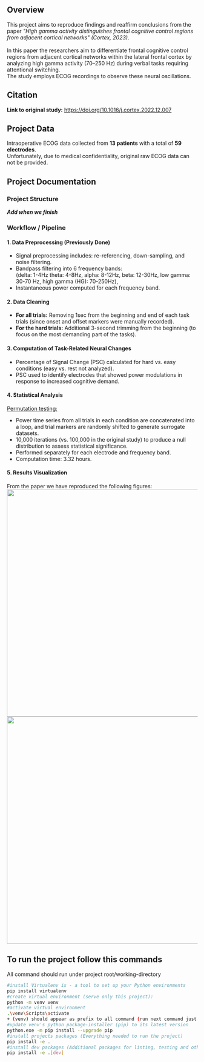 ## Overview
This project aims to reproduce findings and reaffirm conclusions from the paper *"High gamma activity distinguishes frontal cognitive control regions from adjacent cortical networks" (Cortex, 2023)*.\
\
In this paper the researchers aim to differentiate frontal cognitive control regions from adjacent cortical networks within the lateral frontal cortex by analyzing high gamma activity (70–250 Hz) during verbal tasks requiring attentional switching.\
The study employs ECOG recordings to observe these neural oscillations.

## Citation
**Link to original study:** https://doi.org/10.1016/j.cortex.2022.12.007

## Project Data
Intraoperative ECOG data collected from **13 patients** with a total of **59 electrodes**.\
Unfortunately, due to medical confidentiality, original raw ECOG data can not be provided.

## Project Documentation

### Project Structure
_**Add when we finish**_

### Workflow / Pipeline
#### 1. Data Preprocessing (Previously Done)
- Signal preprocessing includes: re-referencing, down-sampling, and noise filtering.
- Bandpass filtering into 6 frequency bands:\
(delta: 1-4Hz theta: 4-8Hz, alpha: 8-12Hz, beta: 12-30Hz, low gamma: 30-70 Hz, high gamma (HG): 70-250Hz),
- Instantaneous power computed for each frequency band.

#### 2. Data Cleaning
- **For all trials:** Removing 1sec from the beginning and end of each task trials (since onset and offset markers were manually recorded).
- **For the hard trials:** Additional 3-second trimming from the beginning (to focus on the most demanding part of the tasks).  

#### 3. Computation of Task-Related Neural Changes
- Percentage of Signal Change (PSC) calculated for hard vs. easy conditions (easy vs. rest not analyzed).
- PSC used to identify electrodes that showed power modulations in response to increased cognitive demand.

#### 4. Statistical Analysis
<ins>Permutation testing:</ins>
- Power time series from all trials in each condition are concatenated into a loop, and trial markers are randomly shifted to generate surrogate datasets.
- 10,000 iterations (vs. 100,000 in the original study) to produce a null distribution to assess statistical significance.
- Performed separately for each electrode and frequency band.
- Computation time: 3.32 hours.

#### 5. Results Visualization
From the paper we have reproduced the following figures:
<img src="https://ars.els-cdn.com/content/image/1-s2.0-S0010945222003380-gr2_lrg.jpg" width="600">
<img src="https://ars.els-cdn.com/content/image/1-s2.0-S0010945222003380-gr3_lrg.jpg" width="600">

## To run the project follow this commands
All command should run under project root/working-directory
```bash 
#install Virtualenv is - a tool to set up your Python environments
pip install virtualenv
#create virtual environment (serve only this project):
python -m venv venv
#activate virtual environment
.\venv\Scripts\activate
+ (venv) should appear as prefix to all command (run next command just after activating venv)
#update venv's python package-installer (pip) to its latest version
python.exe -m pip install --upgrade pip
#install projects packages (Everything needed to run the project)
pip install -e .
#install dev packages (Additional packages for linting, testing and other developer tools)
pip install -e .[dev]
``` 
